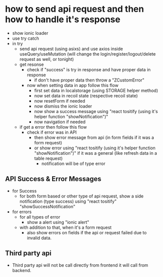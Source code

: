# how to send api request and then how to handle it's response

- show ionic loader
- use try catch
- in try
  - send api request (using asixs) and use axios inside useQuery/useMutation (will change the login/register/logout/delete request as well, or tonight)
  - get resonse
    - check if "success" is try in response and have proper data in response
      - if don't have proper data then throw a "ZCustomError"
    - now when setting data in app follow this flow
      - first set data in localstorage (using STORAGE helper method)
      - now set data in recoil state (respective recoil state)
      - now resetForm if needed
      - now dismiss the ionic loader
      - now show a success message using "react tositify (using it's helper function "showNotification")"
      - now navigation if needed
  - if get a error then follow this flow
    - check if error was in API
      - then show error message from api (in form fields if it was a form request)
      - or show error using "react tositify (using it's helper function "showNotification")" if it was a general (like refresh data in a table request)
        - notification will be of type error

## API Success & Error Messages

- for Success
  - for both form based or other type of api request, show a side notification (type success)
    using "react tositify" "showSuccessNotification"
- for errors
  - for all types of error
    - show a alert using "ionic alert"
  - with addition to that, when it's a form request
    - also show errors on fields if the api or request failed due to invalid data.

## Third party api

- Third party api will not be call directly from frontend it will call from backend.
